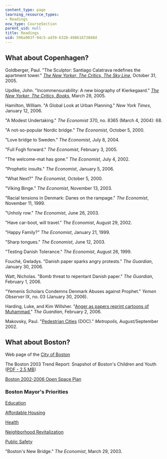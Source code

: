 ```yaml
---
content_type: page
learning_resource_types:
- Readings
ocw_type: CourseSection
parent_uid: null
title: Readings
uid: 596a903f-94c5-ad39-6320-49861673848d
---
```


What about Copenhagen?
----------------------

Goldberger, Paul. "The Sculptor: Santiago Calatrava redefines the apartment tower." [_The New Yorker, The Critics, The Sky Line_](http://www.newyorker.com/archive/2005/03/28/050328crbo_books), October 31, 2005.

Updike, John. "Incommensurability: A new biography of Kierkegaard." [_The New Yorker, The Critics, Books_](http://www.newyorker.com/archive/2005/03/28/050328crbo_books), March 28, 2005.

Hamilton, William. "A Global Look at Urban Planning." _New York Times_, January 12, 2006.

"A Modest Undertaking." _The Economist_ 370, no. 8365 (March 4, 2004): 68.

"A not-so-popular Nordic bridge." _The Economist_, October 5, 2000.

"Love bridge to Sweden." _The Economist_, July 8, 2004.

"Full Fogh forward." _The Economist_, February 3, 2005.

"The welcome-mat has gone." _The Economist_, July 4, 2002.

"Prophetic insults." _The Economist_, January 5, 2006.

"What Next?" _The Economist_, October 5, 2000.

"Viking Binge." _The Economist_, November 13, 2003.

"Racial tensions in Denmark: Danes on the rampage." _The Economist_, November 11, 1999.

"Unholy row." _The Economist_, June 26, 2003.

"Have car-boot, will travel." _The Economist_, August 29, 2002.

"Happy Family?" _The Economist_, January 21, 1999.

"Sharp tongues." _The Economist_, June 12, 2003.

"Testing Danish Tolerance." _The Economist_, August 26, 1999.

Fouché, Gwladys. "Danish paper sparks angry protests." _The Guardian_, January 30, 2006.

Watt, Nicholas. "Bomb threat to repentant Danish paper." _The Guardian_, February 1, 2006.

"Yemenis Scholars Condemns Denmark Abuses against Prophet." _Yemen Observer_ IX, no. 03 (January 30, 2006).

Harding, Luke, and Kim Willsher. "[Anger as papers reprint cartoons of Muhammad](http://www.guardian.co.uk/religion/Story/0,,1700224,00.html)," _The Guardian_, February 2, 2006.

Makovsky, Paul. "[Pedestrian Cities](https://www.douban.com/note/103713512/) (DOC)." _Metropolis,_ August/September 2002.

What about Boston?
------------------

Web page of the [City of Boston](http://www.cityofboston.gov/mayor/default.asp)

The Boston 2003 Trend Report: Snapshot of Boston's Children and Youth ([PDF - 2.5 MB](http://www.cityofboston.gov/TridionImages/trend_report_tcm1-1420.pdf))

[Boston 2002-2006 Open Space Plan](https://www.cityofboston.gov/Parks/openspace/2002_2006.asp)

### Boston Mayor's Priorities

[Education](http://www.cityofboston.gov/mayor/priorities.asp)

[Affordable Housing](http://www.cityofboston.gov/mayor/priorities.asp)

[Health](http://www.cityofboston.gov/mayor/priorities.asp)

[Neighborhood Revitalization](http://www.cityofboston.gov/mayor/priorities.asp)

[Public Safety](http://www.cityofboston.gov/mayor/priorities.asp)

"Boston's New Bridge." _The Economist_, March 29, 2003.